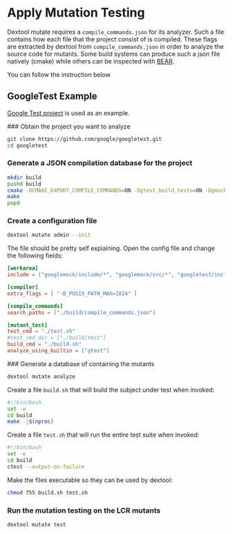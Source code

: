 # Apply Mutation Testing

Dextool mutate requires a `compile_commands.json` for its analyzer. Such a file
contains how each file that the project consist of is compiled. These flags are
extracted by dextool from `compile_commands.json` in order to analyze the
source code for mutants. Some build systems can produce such a json file
natively (cmake) while others can be inspected with
[BEAR](https://github.com/rizsotto/Bear).

You can follow the instruction below 

## GoogleTest Example

[Google Test project](https://github.com/google/googletest) is used as an example.

### Obtain the project you want to analyze
```sh
git clone https://github.com/google/googletest.git
cd googletest
```
<script id="asciicast-536112" src="https://asciinema.org/a/536112.js" async data-i="1" data-cols="80" data-rows="15"></script>

### Generate a JSON compilation database for the project
```sh
mkdir build
pushd build
cmake -DCMAKE_EXPORT_COMPILE_COMMANDS=ON -Dgtest_build_tests=ON -Dgmock_build_tests=ON ..
make
popd
```
<script id="asciicast-536115" src="https://asciinema.org/a/536115.js" async data-i="1" data-cols="80" data-rows="15"></script>

### Create a configuration file
```sh
dextool mutate admin --init
```
<script id="asciicast-536116" src="https://asciinema.org/a/536116.js" async data-i="1" data-cols="80" data-rows="15"></script>

The file should be pretty self explaining.
Open the config file and change the following fields:
```toml
[workarea]
include = ["googlemock/include/*", "googlemock/src/*", "googletest/include/*", "googletest/src/*"]

[compiler]
extra_flags = [ "-D_POSIX_PATH_MAX=1024" ]

[compile_commands]
search_paths = ["./build/compile_commands.json"]

[mutant_test]
test_cmd = "./test.sh"
#test_cmd_dir = ["./build/test"]
build_cmd = "./build.sh"
analyze_using_builtin = ["gtest"]
```
<script id="asciicast-536117" src="https://asciinema.org/a/536117.js" async data-i="1" data-cols="80" data-rows="15"></script>

### Generate a database of containing the mutants
```sh
dextool mutate analyze
```
<script id="asciicast-536120" src="https://asciinema.org/a/536120.js" async data-i="1" data-cols="80" data-rows="15"></script>

Create a file `build.sh` that will build the subject under test when invoked:
```sh
#!/bin/bash
set -e
cd build
make -j$(nproc)
```
<script id="asciicast-536121" src="https://asciinema.org/a/536121.js" async data-i="1" data-cols="80" data-rows="15"></script>

Create a file `test.sh` that will run the entire test suite when invoked:
```sh
#!/bin/bash
set -e
cd build
ctest --output-on-failure
```
<script id="asciicast-536123" src="https://asciinema.org/a/536123.js" async data-i="1" data-cols="80" data-rows="15"></script>

Make the files executable so they can be used by dextool:
```sh
chmod 755 build.sh test.sh
```
<script id="asciicast-536124" src="https://asciinema.org/a/536124.js" async data-i="1" data-cols="80" data-rows="15"></script>

### Run the mutation testing on the LCR mutants
```sh
dextool mutate test
```

